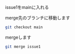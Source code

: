 
issue1をmainに入れる

merge先のブランチに移動します

```bash
git checkout main
```

mergeします

```bash
git merge issue1
```